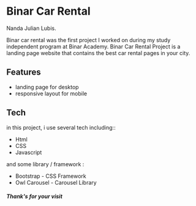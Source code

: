 # Binar Car Rental

Nanda Julian Lubis.


Binar car rental was the first project I worked on during my study independent program at Binar Academy. Binar Car Rental Project is a landing page website that contains the best car rental pages in your city.

## Features

- landing page for desktop 
- responsive layout for mobile

## Tech

in this project, i use several tech including::
- Html
- CSS
- Javascript

and some library / framework :
- Bootstrap - CSS Framework
- Owl Carousel - Carousel Library


##### Thank's for your visit
